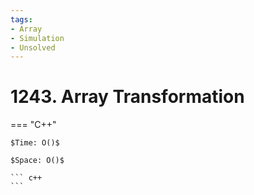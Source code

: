 ```yaml
---
tags:
- Array
- Simulation
- Unsolved
---
```



# 1243. Array Transformation

=== "C++"

    $Time: O()$

    $Space: O()$

    ``` c++
    ```